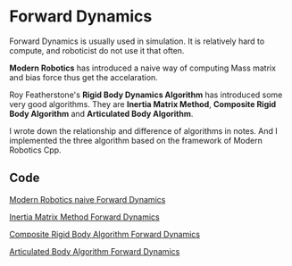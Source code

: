 # Forward Dynamics

Forward Dynamics is usually used in simulation. It is relatively hard to compute, and roboticist do not use it that often.

**Modern Robotics** has introduced a naive way of computing Mass matrix and bias force thus get the accelaration.

Roy Featherstone's **Rigid Body Dynamics Algorithm** has introduced some very good algorithms. They are **Inertia Matrix Method**, **Composite Rigid Body Algorithm** and **Articulated Body Algorithm**.

I wrote down the relationship and difference of algorithms in notes. And I implemented the three algorithm based on the framework of Modern Robotics Cpp.

## Code
[Modern Robotics naive Forward Dynamics](https://github.com/guzhaoyuan/ModernRoboticsCpp/blob/03d51d32dd6a7e97ef6616cc4c4bd7452a68bfcb/src/modern_robotics.cpp#L727)

[Inertia Matrix Method Forward Dynamics](https://github.com/guzhaoyuan/ModernRoboticsCpp/blob/83a398f2fd1793da45f9306e33f3a786646f0be7/src/modern_robotics.cpp#L975)

[Composite Rigid Body Algorithm Forward Dynamics](https://github.com/guzhaoyuan/ModernRoboticsCpp/blob/83a398f2fd1793da45f9306e33f3a786646f0be7/src/modern_robotics.cpp#L1006)

[Articulated Body Algorithm Forward Dynamics](https://github.com/guzhaoyuan/ModernRoboticsCpp/blob/83a398f2fd1793da45f9306e33f3a786646f0be7/src/modern_robotics.cpp#L1036)